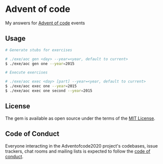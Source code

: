 # Advent of code

My answers for [Advent of code](https://adventofcode.com/) events

## Usage

```bash
# Generate stubs for exercises

# ./exe/aoc gen <day> --year=<year, default to current>
$ ./exe/aoc gen one --year=2015

# Execute exercises

# ./exe/aoc exec <day> [part] --year=<year, default to current>
$ ./exe/aoc exec one --year=2015
$ ./exe/aoc exec one second --year=2015
```

## License

The gem is available as open source under the terms of the [MIT License](https://opensource.org/licenses/MIT).

## Code of Conduct

Everyone interacting in the Adventofcode2020 project's codebases, issue trackers, chat rooms and mailing lists is expected to follow the [code of conduct](https://github.com/cultome/adventofcode2020/blob/master/CODE_OF_CONDUCT.md).
